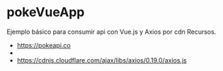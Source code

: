 # pokeVueApp
Ejemplo básico para consumir api con Vue.js y Axios por cdn
Recursos.
- https://pokeapi.co
- <script src="https://cdn.jsdelivr.net/npm/vue"></script>
- https://cdnjs.cloudflare.com/ajax/libs/axios/0.19.0/axios.js

